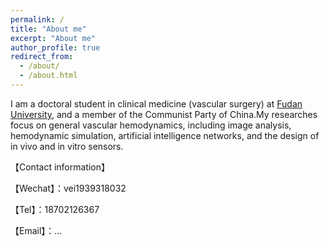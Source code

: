 ```yaml
---
permalink: /
title: "About me"
excerpt: "About me"
author_profile: true
redirect_from: 
  - /about/
  - /about.html
---
```


I am a doctoral student in clinical medicine (vascular surgery) at [Fudan University](https://www.fudan.edu.cn/), and a member of the Communist Party of China.My researches focus on general vascular hemodynamics, including image analysis, hemodynamic simulation, artificial intelligence networks, and the design of in vivo and in vitro sensors.

【Contact information】

【Wechat】：vei1939318032   

【Tel】：18702126367   

【Email】：...


